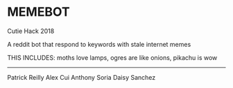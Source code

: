 # MEMEBOT
Cutie Hack 2018

A reddit bot that respond to keywords with stale internet memes

THIS INCLUDES:
	moths love lamps,
	ogres are like onions,
	pikachu is wow








---
Patrick Reilly
Alex Cui
Anthony Soria
Daisy Sanchez
